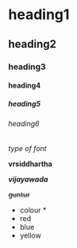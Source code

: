 # heading1
## heading2
### heading3
#### heading4
##### heading5
###### heading6
*type of font*

**vrsiddhartha**

***vijayawada***

~~guntur~~

* colour *
* red
* blue
* yellow
